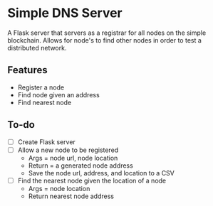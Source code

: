 # Simple DNS Server
A Flask server that servers as a registrar for all nodes on the simple blockchain. Allows for 
node's to find other nodes in order to test a distributed network.

## Features
- Register a node
- Find node given an address
- Find nearest node

## To-do
- [ ] Create Flask server
- [ ] Allow a new node to be registered
    - Args = node url, node location
    - Return = a generated node address
    - Save the node url, address, and location to a CSV
- [ ] Find the nearest node given the location of a node
    - Args = node location
    - Return nearest node address

